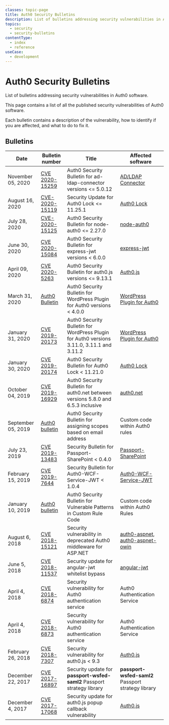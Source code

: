 ```yaml
---
classes: topic-page
title: Auth0 Security Bulletins
description: List of bulletins addressing security vulnerabilities in Auth0 software, with info on how to fix them.
topics:
  - security
  - security-bulletins
contentType:
  - index
  - reference
useCase:
  - development
---
```

<div class="topic-page-header">
  <div data-name="example" class="topic-page-badge"></div>
  <h1>Auth0 Security Bulletins</h1>
  <p>
    List of bulletins addressing security vulnerabilities in Auth0 software.
  </p>
</div>

This page contains a list of all the published security vulnerabilities of Auth0 software.

Each bulletin contains a description of the vulnerability, how to identify if you are affected, and what to do to fix it.

## Bulletins

| **Date** | **Bulletin number** | **Title** | **Affected software** |
|-|-|-|-|
| November 05, 2020 | [CVE 2020-15259](/security/bulletins/cve-2020-15259) | Auth0 Security Bulletin for ad-ldap-connector versions <= 5.0.12 | [AD/LDAP Connector](https://github.com/auth0/ad-ldap-connector) |
| August 16, 2020 | [CVE-2020-15119](/security/bulletins/cve-2020-15119) | Security Update for Auth0 Lock <= 11.25.1 | [Auth0 Lock](https://github.com/auth0/lock) |
| July 28, 2020 | [CVE-2020-15125](/security/bulletins/cve-2020-15125) | Auth0 Security Bulletin for node-auth0 <= 2.27.0 | [node-auth0](https://github.com/auth0/node-auth0) |
| June 30, 2020 | [CVE 2020-15084](/security/bulletins/cve-2020-15084) | Auth0 Security Bulletin for express-jwt versions < 6.0.0 | [express-jwt](https://github.com/auth0/express-jwt) |
| April 09, 2020 | [CVE 2020-5263](/security/bulletins/cve-2020-5263) | Auth0 Security Bulletin for auth0.js versions <= 9.13.1 | [Auth0.js](/libraries/auth0js) |
| March 31, 2020 | [Auth0 Bulletin](/security/bulletins/2020-03-31_wpauth0) | Auth0 Security Bulletin for WordPress Plugin for Auth0 versions < 4.0.0 | [WordPress Plugin for Auth0](https://github.com/auth0/wp-auth0) |
| January 31, 2020 | [CVE 2019-20173](/security/bulletins/cve-2019-20173) | Auth0 Security Bulletin for WordPress Plugin for Auth0 versions 3.11.0, 3.11.1 and 3.11.2 | [WordPress Plugin for Auth0](https://github.com/auth0/wp-auth0) |
| January 30, 2020 | [CVE 2019-20174](/security/bulletins/cve-2019-20174) | Auth0 Security Bulletin for Auth0 Lock < 11.21.0 | [Auth0 Lock](https://github.com/auth0/lock) |
| October 04, 2019 | [CVE 2019-16929](/security/bulletins/cve-2019-16929) | Auth0 Security Bulletin for auth0.net between versions 5.8.0 and 6.5.3 inclusive | [auth0.net](https://www.nuget.org/packages/Auth0.AuthenticationApi/) |
| September 05, 2019 | [Auth0 bulletin](/security/bulletins/2019-09-05_scopes) | Auth0 Security Bulletin for assigning scopes based on email address | Custom code within Auth0 rules |
| July 23, 2019 | [CVE 2019-13483](/security/bulletins/cve-2019-13483) | Security Bulletin for Passport-SharePoint < 0.4.0 | [Passport-SharePoint](https://github.com/auth0/passport-sharepoint) |
| February 15, 2019 | [CVE 2019-7644](/security/bulletins/cve-2019-7644) | Security Bulletin for Auth0-WCF-Service-JWT < 1.0.4 | [Auth0-WCF-Service-JWT](https://www.nuget.org/packages/Auth0-WCF-Service-JWT/) |
| January 10, 2019 | [Auth0 bulletin](/security/bulletins/2019-01-10_rules) | Auth0 Security Bulletin for Vulnerable Patterns in Custom Rule Code | Custom code within Auth0 Rules |
| August 6, 2018 | [CVE 2018-15121](/security/bulletins/cve-2018-15121) | Security vulnerability in deprecated Auth0 middleware for ASP.NET | [auth0-aspnet](https://github.com/auth0/auth0-aspnet), [auth0-aspnet-owin](https://github.com/auth0/auth0-aspnet-owin) |
| June 5, 2018 | [CVE 2018-11537](/security/bulletins/cve-2018-11537) | Security update for angular-jwt whitelist bypass | [angular-jwt](https://github.com/auth0/angular-jwt) |
| April 4, 2018 | [CVE 2018-6874](/security/bulletins/cve-2018-6874) | Security vulnerability for Auth0 authentication service | Auth0 Authentication Service |
| April 4, 2018 | [CVE 2018-6873](/security/bulletins/cve-2018-6873) | Security vulnerability for Auth0 authentication service | Auth0 Authentication Service |
| February 26, 2018 | [CVE 2018-7307](/security/bulletins/cve-2018-7307) | Security vulnerability for auth0.js < 9.3 | [Auth0.js](/libraries/auth0js) |
| December 22, 2017 | [CVE 2017-16897](/security/bulletins/cve-2017-16897) | Security update for **passport-wsfed-saml2** Passport strategy library | **passport-wsfed-saml2** Passport strategy library |
| December 4, 2017 | [CVE 2017-17068](/security/bulletins/cve-2017-17068) | Security update for auth0.js popup callback vulnerability | [Auth0.js](/libraries/auth0js) |
